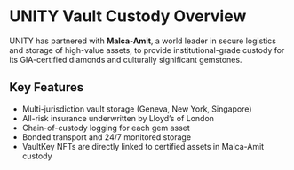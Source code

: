 # UNITY Vault Custody Overview

UNITY has partnered with **Malca-Amit**, a world leader in secure logistics and storage of high-value assets, to provide institutional-grade custody for its GIA-certified diamonds and culturally significant gemstones.

## Key Features
- Multi-jurisdiction vault storage (Geneva, New York, Singapore)
- All-risk insurance underwritten by Lloyd’s of London
- Chain-of-custody logging for each gem asset
- Bonded transport and 24/7 monitored storage
- VaultKey NFTs are directly linked to certified assets in Malca-Amit custody